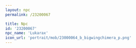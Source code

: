 ```yaml
---
layout: npc
permalink: /23200067

title: Npc
id: '23200067'
npc_name: 'Lukarax'
icon_url: 'portrait/mob/23000064_b_bigwingchimera_p.png'
---
```

